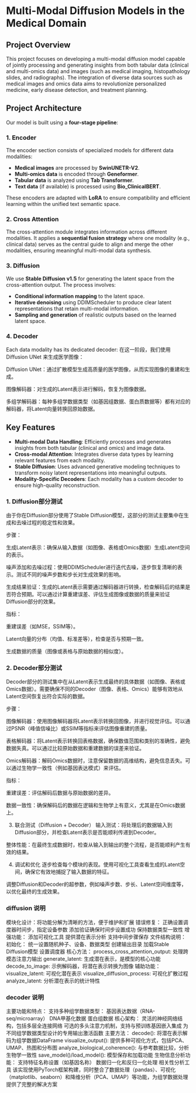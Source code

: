 # Multi-Modal Diffusion Models in the Medical Domain

## Project Overview

This project focuses on developing a multi-modal diffusion model capable of jointly processing and generating insights from both tabular data (clinical and multi-omics data) and images (such as medical imaging, histopathology slides, and radiographs). The integration of diverse data sources such as medical images and omics data aims to revolutionize personalized medicine, early disease detection, and treatment planning.

## Project Architecture

Our model is built using a **four-stage pipeline**:


### 1. Encoder
The encoder section consists of specialized models for different data modalities:
- **Medical images** are processed by **SwinUNETR-V2**.
- **Multi-omics data** is encoded through **Geneformer**.
- **Tabular data** is analyzed using **Tab Transformer**.
- **Text data** (if available) is processed using **Bio_ClinicalBERT**.

These encoders are adapted with **LoRA** to ensure compatibility and efficient learning within the unified text semantic space.

### 2. Cross Attention
The cross-attention module integrates information across different modalities. It applies a **sequential fusion strategy** where one modality (e.g., clinical data) serves as the central guide to align and merge the other modalities, ensuring meaningful multi-modal data synthesis.

### 3. Diffusion
We use **Stable Diffusion v1.5** for generating the latent space from the cross-attention output. The process involves:
- **Conditional information mapping** to the latent space.
- **Iterative denoising** using DDIMScheduler to produce clear latent representations that retain multi-modal information.
- **Sampling and generation** of realistic outputs based on the learned latent space.

### 4. Decoder
Each data modality has its dedicated decoder:
在这一阶段，我们使用 Diffusion UNet 来生成医学图像：

Diffusion UNet：通过扩散模型生成高质量的医学图像，从而实现图像的重建和生成。

图像解码器：对生成的Latent表示进行解码，恢复为图像数据。

多组学解码器：每种多组学数据类型（如基因组数据、蛋白质数据等）都有对应的解码器，将Latent向量转换回原始数据。


## Key Features
- **Multi-modal Data Handling**: Efficiently processes and generates insights from both tabular (clinical and omics) and image data.
- **Cross-modal Attention**: Integrates diverse data types by learning relevant features from each modality.
- **Stable Diffusion**: Uses advanced generative modeling techniques to transform noisy latent representations into meaningful outputs.
- **Modality-Specific Decoders**: Each modality has a custom decoder to ensure high-quality reconstruction.


### 1. Diffusion部分测试
由于你在Diffusion部分使用了Stable Diffusion模型，这部分的测试主要集中在生成和去噪过程的稳定性和效果。

步骤：

生成Latent表示：确保从输入数据（如图像、表格或Omics数据）生成Latent空间的表示。

噪声添加和去噪过程：使用DDIMScheduler进行迭代去噪，逐步恢复清晰的表示。测试不同的噪声步数和步长对生成效果的影响。

生成结果验证：生成的Latent表示需要通过解码器进行转换，检查解码后的结果是否符合预期。可以通过计算重建误差、评估生成图像或数据的质量来验证Diffusion部分的效果。

指标：

重建误差（如MSE，SSIM等）。

Latent向量的分布（均值、标准差等），检查是否与预期一致。

生成数据的质量（图像或表格与原始数据的相似度）。

### 2. Decoder部分测试
Decoder部分的测试集中在从Latent表示生成最终的具体数据（如图像、表格或Omics数据）。需要确保不同的Decoder（图像、表格、Omics）能够有效地从Latent空间恢复出符合实际的数据。

步骤：

图像解码器：使用图像解码器将Latent表示转换回图像，并进行视觉评估。可以通过PSNR（峰值信噪比）或SSIM等指标来评估图像重建的质量。

表格解码器：将Latent表示转换回表格数据，确保数值范围和类别的准确性，避免数据失真。可以通过比较原始数据和重建数据的误差来验证。

Omics解码器：解码Omics数据时，注意保留数据的高维结构，避免信息丢失。可以通过生物学一致性（例如基因表达模式）来评估。

指标：

重建误差：评估解码后数据与原始数据的差异。

数据一致性：确保解码后的数据在逻辑和生物学上有意义，尤其是在Omics数据上。

3. 联合测试（Diffusion + Decoder）
输入测试：将处理后的数据输入到Diffusion部分，并检查Latent表示是否能顺利传递到Decoder。

整体性能：在最终生成数据时，检查从输入到输出的整个流程，是否能顺利产生有效的结果。

4. 调试和优化
逐步检查每个模块的表现。使用可视化工具查看生成的Latent空间，确保它有效地捕捉了输入数据的特征。

调整Diffusion和Decoder的超参数，例如噪声步数、步长、Latent空间维度等，以优化最终的生成效果。


### diffusion 说明
模块化设计：将功能分解为清晰的方法，便于维护和扩展
错误修复：
正确设置调度器时间步，指定设备参数
添加验证确保时间步设置成功
保持数据类型一致性
增强功能：
添加可视化工具
提供潜在表示分析
支持中间步骤保存
文件结构说明：
初始化：
统一设置随机种子、设备、数据类型
创建输出目录
加载Stable Diffusion模型
设置调度器
核心方法：
process_cross_attention_output: 处理跨模态注意力输出
generate_latent: 生成潜在表示，是模型的核心功能
decode_to_image: 示例解码器，将潜在表示转换为图像
辅助功能：
visualize_latent: 可视化潜在表示
visualize_diffusion_process: 可视化扩散过程
analyze_latent: 分析潜在表示的统计特性


### decoder 说明
主要功能和特点：
支持多种组学数据类型：
基因表达数据（RNA-seq/microarray）
DNA甲基化数据
蛋白组数据
核心架构：
灵活的神经网络结构，包括多层全连接网络
可选的多头注意力机制，支持与预训练基因嵌入集成
为不同组学数据类型设计的专用输出激活函数
主要方法：
decode(): 将潜在表示解码为组学数据DataFrame
visualize_output(): 提供多种可视化方式，包括PCA、UMAP、热图和分布图
analyze_biological_coherence(): 与参考数据比较，分析生物学一致性
save_model()/load_model(): 模型保存和加载功能
生物信息分析功能：
支持特征名称设置（如基因名称）
数据归一化和反归一化处理
相关性分析工具
该实现使用PyTorch框架构建，同时整合了数据处理（pandas）、可视化（matplotlib、seaborn）和降维分析（PCA、UMAP）等功能，为组学数据处理提供了完整的解决方案